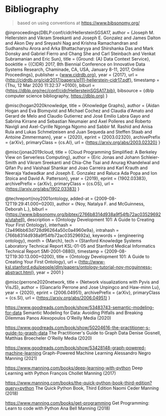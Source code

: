 # Bibliography

> based on using conventions at <https://www.bibsonomy.org/>


@inproceedings{DBLP:conf/cidr/HellersteinSGSA17,
  author    = {Joseph M. Hellerstein and
               Vikram Sreekanti and
               Joseph E. Gonzalez and
               James Dalton and
               Akon Dey and
               Sreyashi Nag and
               Krishna Ramachandran and
               Sudhanshu Arora and
               Arka Bhattacharyya and
               Shirshanka Das and
               Mark Donsky and
               Gabriel Fierro and
               Chang She and
               Carl Steinbach and
               Venkat Subramanian and
               Eric Sun},
  title     = {Ground: {A} Data Context Service},
  booktitle = {{CIDR} 2017, 8th Biennial Conference on Innovative Data Systems Research,
               Chaminade, CA, USA, January 8-11, 2017, Online Proceedings},
  publisher = {www.cidrdb.org},
  year      = {2017},
  url       = {http://cidrdb.org/cidr2017/papers/p111-hellerstein-cidr17.pdf},
  timestamp = {Thu, 12 Mar 2020 11:32:37 +0100},
  biburl    = {https://dblp.org/rec/conf/cidr/HellersteinSGSA17.bib},
  bibsource = {dblp computer science bibliography, https://dblp.org}
}


@misc{hogan2020knowledge,
  title = {Knowledge Graphs}, 
  author = {Aidan Hogan and Eva Blomqvist and Michael Cochez and Claudia d'Amato and Gerard de Melo and Claudio Gutierrez and José Emilio Labra Gayo and Sabrina Kirrane and Sebastian Neumaier and Axel Polleres and Roberto Navigli and Axel-Cyrille Ngonga Ngomo and Sabbir M. Rashid and Anisa Rula and Lukas Schmelzeisen and Juan Sequeda and Steffen Staab and Antoine Zimmermann},
  year = {2020},
  eprint = {2003.02320},
  archivePrefix = {arXiv},
  primaryClass = {cs.AI},
  url = {https://arxiv.org/abs/2003.02320}
}


@misc{jonas2019cloud,
  title = {Cloud Programming Simplified: A Berkeley View on Serverless Computing}, 
  author = {Eric Jonas and Johann Schleier-Smith and Vikram Sreekanti and Chia-Che Tsai and Anurag Khandelwal and Qifan Pu and Vaishaal Shankar and Joao Carreira and Karl Krauth and Neeraja Yadwadkar and Joseph E. Gonzalez and Raluca Ada Popa and Ion Stoica and David A. Patterson},
  year = {2019},
  eprint = {1902.03383},
  archivePrefix = {arXiv},
  primaryClass = {cs.OS},
  url = {https://arxiv.org/abs/1902.03383}
}


@techreport{noy2001ontology,
  added-at = {2009-08-12T19:29:41.000+0200},
  author = {Noy, Natalya F. and McGuinness, Deborah L.},
  biburl = {https://www.bibsonomy.org/bibtex/2766b8314d938a9f54fb72ac03529692a/utahell},
  description = {Ontology Development 101: A Guide to Creating Your First Ontology},
  interhash = {2a496bb63d728d96264a50c0a4960e9a},
  intrahash = {766b8314d938a9f54fb72ac03529692a},
  keywords = {engineering ontology},
  month = {March},
  tech = {Stanford Knowledge Systems Laboratory Technical Report KSL-01-05 and Stanford Medical Informatics Technical Report SMI-2001-0880},
  timestamp = {2009-08-12T19:30:13.000+0200},
  title = {Ontology Development 101: A Guide to Creating Your First Ontology},
  url = {http://www-ksl.stanford.edu/people/dlm/papers/ontology-tutorial-noy-mcguinness-abstract.html},
  year = 2001
}


@misc{perrone2020network,
  title = {Network visualizations with Pyvis and VisJS}, 
  author = {Giancarlo Perrone and Jose Unpingco and Haw-minn Lu},
  year = {2020},
  eprint = {2006.04951},
  archivePrefix = {arXiv},
  primaryClass = {cs.SI},
  url = {https://arxiv.org/abs/2006.04951}
}


https://www.goodreads.com/book/show/53483743-semantic-modeling-for-data
Semantic Modeling for Data: Avoiding Pitfalls and Breaking Dilemmas
Panos Alexopoulos
O'Reilly Media (2020)

https://www.goodreads.com/book/show/50204616-the-practitioner-s-guide-to-graph-data
The Practitioner's Guide to Graph Data
Denise Gosnell, Matthias Broecheler
O'Reilly Media (2020)

https://www.goodreads.com/book/show/53428148-graph-powered-machine-learning
Graph-Powered Machine Learning
Alessandro Negro
Manning (2021)

https://www.manning.com/books/deep-learning-with-python
Deep Learning with Python 
François Chollet
Manning (2017)

https://www.manning.com/books/the-quick-python-book-third-edition?query=python
The Quick Python Book, Third Edition 
Naomi Ceder
Manning (2018)

https://www.manning.com/books/get-programming
Get Programming: Learn to code with Python
Ana Bell
Manning (2018)